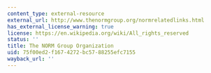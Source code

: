 ```yaml
---
content_type: external-resource
external_url: http://www.thenormgroup.org/normrelatedlinks.html
has_external_license_warning: true
license: https://en.wikipedia.org/wiki/All_rights_reserved
status: ''
title: The NORM Group Organization
uid: 75f00ed2-f167-4272-bc57-88255efc7155
wayback_url: ''
---
```

